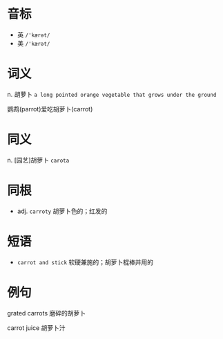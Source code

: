 # 音标

- 英 `/'kærət/`
- 美 `/'kærət/`

# 词义

n. 胡萝卜
`a long pointed orange vegetable that grows under the ground`



鹦鹉(parrot)爱吃胡萝卜(carrot)

# 同义

n. [园艺]胡萝卜
`carota`

# 同根

- adj. `carroty` 胡萝卜色的；红发的

# 短语

- `carrot and stick` 软硬兼施的；胡萝卜棍棒并用的

# 例句

grated carrots
磨碎的胡萝卜

carrot juice
胡萝卜汁



